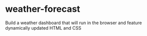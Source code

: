 # weather-forecast
Build a weather dashboard that will run in the browser and feature dynamically updated HTML and CSS
